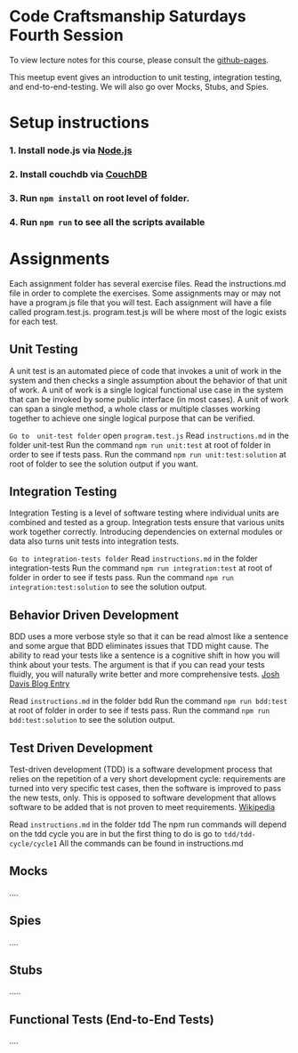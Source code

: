 # Code Craftsmanship Saturdays Fourth Session

To view lecture notes for this course, please consult the [github-pages](https://code-craftsmanship-saturdays.github.io/software-testing).

This meetup event gives an introduction to unit testing, integration testing,
and end-to-end-testing. We will also go over Mocks, Stubs, and Spies.

# Setup instructions
### 1. Install node.js via [Node.js](https://nodejs.org/en/download/)
### 2. Install couchdb via [CouchDB](http://couchdb.apache.org/)
### 3. Run `npm install` on root level of folder.
### 4. Run `npm run` to see all the scripts available

# Assignments

Each assignment folder has several exercise files. 
Read the instructions.md file in order to complete the exercises.
Some assignments may or may not have a program.js file that you will test.
Each assignment will have a file called program.test.js.
program.test.js will be where most of the logic exists for each test.

## Unit Testing

A unit test is an automated piece of code that invokes a unit of work in the system and then checks a single assumption about the behavior of that unit of work.
A unit of work is a single logical functional use case in the system that can be invoked by some public interface (in most cases).
A unit of work can span a single method, a whole class or multiple classes working together to achieve one single logical purpose that can be verified.

`Go to  unit-test folder`
open `program.test.js`
Read `instructions.md` in the folder unit-test
Run the command `npm run unit:test` at root of folder in order to see if tests pass.
Run the command `npm run unit:test:solution` at root of folder to see the solution output if you want.

## Integration Testing

Integration Testing is a level of software testing where individual units are combined and tested as a group.
Integration tests ensure that various units work together correctly. 
Introducing dependencies on external modules or data also turns unit tests into integration tests.

`Go to integration-tests folder`
Read `instructions.md` in the folder integration-tests
Run the command `npm run integration:test` at root of folder in order to see if tests pass.
Run the command `npm run integration:test:solution` to see the solution output.

## Behavior Driven Development

BDD uses a more verbose style so that it can be read almost like a sentence and some argue that BDD eliminates issues that TDD might cause. 
The ability to read your tests like a sentence is a cognitive shift in how you will think about your tests. 
The argument is that if you can read your tests fluidly, you will naturally write better and more comprehensive tests.
[Josh Davis Blog Entry](http://joshldavis.com/2013/05/27/difference-between-tdd-and-bdd/)

Read `instructions.md` in the folder bdd
Run the command `npm run bdd:test` at root of folder in order to see if tests pass.
Run the command `npm run bdd:test:solution` to see the solution output.

## Test Driven Development

Test-driven development (TDD) is a software development process that relies on the repetition of a very short development cycle: requirements are turned into very specific test cases, then the software is improved to pass the new tests, only. This is opposed to software development that allows software to be added that is not proven to meet requirements. [Wikipedia](https://en.wikipedia.org/wiki/Test-driven_development)

Read `instructions.md` in the folder tdd
The npm run commands will depend on the tdd cycle you are in but the first thing to do is go to `tdd/tdd-cycle/cycle1`
All the commands can be found in instructions.md


## Mocks

....

## Spies

....


## Stubs

.....

## Functional Tests (End-to-End Tests)

....